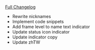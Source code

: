[Full Changelog](https://github.com/enderneko/Cell/compare/r98-release...f9f5d674c16ab12c9ff3b51316fbd961f1c0c38a)

- Rewrite nicknames
- Implement code snippets
- Add frame level to name text indicator
- Update status icon indicator
- Update indicator copy
- Update zhTW
